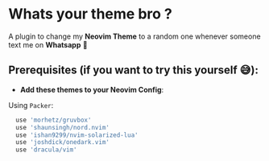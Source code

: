 # Whats your theme bro ?

A plugin to change my **Neovim Theme** to a random one whenever someone text me on **Whatsapp** 🎉

## Prerequisites (if you want to try this yourself 😅):

- **Add these themes to your Neovim Config**:

Using `Packer`:

```lua
  use 'morhetz/gruvbox'
  use 'shaunsingh/nord.nvim'
  use 'ishan9299/nvim-solarized-lua'
  use 'joshdick/onedark.vim'
  use 'dracula/vim'
```
